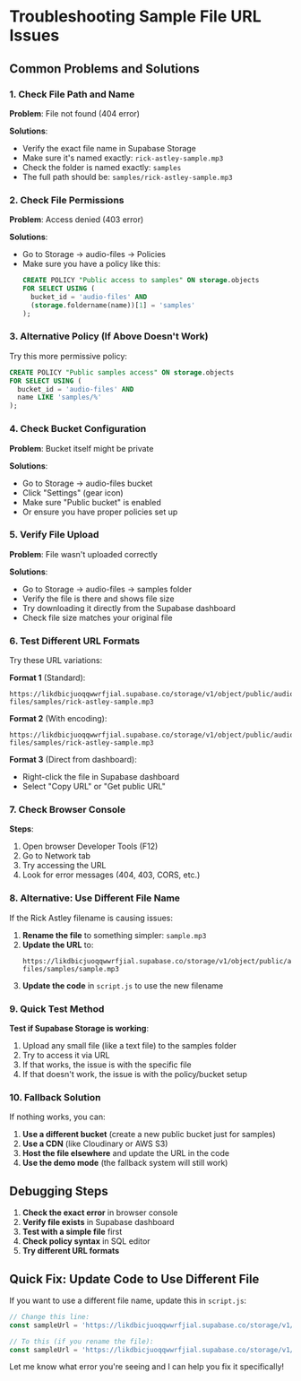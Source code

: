 # Troubleshooting Sample File URL Issues

## Common Problems and Solutions

### 1. Check File Path and Name

**Problem**: File not found (404 error)

**Solutions**:
- Verify the exact file name in Supabase Storage
- Make sure it's named exactly: `rick-astley-sample.mp3`
- Check the folder is named exactly: `samples`
- The full path should be: `samples/rick-astley-sample.mp3`

### 2. Check File Permissions

**Problem**: Access denied (403 error)

**Solutions**:
- Go to Storage → audio-files → Policies
- Make sure you have a policy like this:
  ```sql
  CREATE POLICY "Public access to samples" ON storage.objects
  FOR SELECT USING (
    bucket_id = 'audio-files' AND 
    (storage.foldername(name))[1] = 'samples'
  );
  ```

### 3. Alternative Policy (If Above Doesn't Work)

Try this more permissive policy:
```sql
CREATE POLICY "Public samples access" ON storage.objects
FOR SELECT USING (
  bucket_id = 'audio-files' AND 
  name LIKE 'samples/%'
);
```

### 4. Check Bucket Configuration

**Problem**: Bucket itself might be private

**Solutions**:
- Go to Storage → audio-files bucket
- Click "Settings" (gear icon)
- Make sure "Public bucket" is enabled
- Or ensure you have proper policies set up

### 5. Verify File Upload

**Problem**: File wasn't uploaded correctly

**Solutions**:
- Go to Storage → audio-files → samples folder
- Verify the file is there and shows file size
- Try downloading it directly from the Supabase dashboard
- Check file size matches your original file

### 6. Test Different URL Formats

Try these URL variations:

**Format 1** (Standard):
```
https://likdbicjuoqqwwrfjial.supabase.co/storage/v1/object/public/audio-files/samples/rick-astley-sample.mp3
```

**Format 2** (With encoding):
```
https://likdbicjuoqqwwrfjial.supabase.co/storage/v1/object/public/audio-files/samples/rick-astley-sample.mp3
```

**Format 3** (Direct from dashboard):
- Right-click the file in Supabase dashboard
- Select "Copy URL" or "Get public URL"

### 7. Check Browser Console

**Steps**:
1. Open browser Developer Tools (F12)
2. Go to Network tab
3. Try accessing the URL
4. Look for error messages (404, 403, CORS, etc.)

### 8. Alternative: Use Different File Name

If the Rick Astley filename is causing issues:

1. **Rename the file** to something simpler: `sample.mp3`
2. **Update the URL** to:
   ```
   https://likdbicjuoqqwwrfjial.supabase.co/storage/v1/object/public/audio-files/samples/sample.mp3
   ```
3. **Update the code** in `script.js` to use the new filename

### 9. Quick Test Method

**Test if Supabase Storage is working**:
1. Upload any small file (like a text file) to the samples folder
2. Try to access it via URL
3. If that works, the issue is with the specific file
4. If that doesn't work, the issue is with the policy/bucket setup

### 10. Fallback Solution

If nothing works, you can:

1. **Use a different bucket** (create a new public bucket just for samples)
2. **Use a CDN** (like Cloudinary or AWS S3)
3. **Host the file elsewhere** and update the URL in the code
4. **Use the demo mode** (the fallback system will still work)

## Debugging Steps

1. **Check the exact error** in browser console
2. **Verify file exists** in Supabase dashboard
3. **Test with a simple file** first
4. **Check policy syntax** in SQL editor
5. **Try different URL formats**

## Quick Fix: Update Code to Use Different File

If you want to use a different file name, update this in `script.js`:

```javascript
// Change this line:
const sampleUrl = 'https://likdbicjuoqqwwrfjial.supabase.co/storage/v1/object/public/audio-files/samples/rick-astley-sample.mp3';

// To this (if you rename the file):
const sampleUrl = 'https://likdbicjuoqqwwrfjial.supabase.co/storage/v1/object/public/audio-files/samples/sample.mp3';
```

Let me know what error you're seeing and I can help you fix it specifically!
